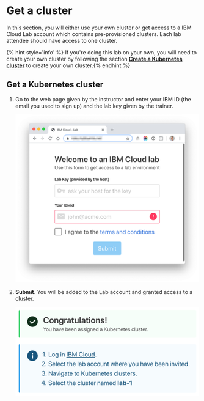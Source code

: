# Get a cluster

In this section, you will either use your own cluster or get access to a IBM Cloud Lab account which contains pre-provisioned clusters. Each lab attendee should have access to one cluster.

{% hint style='info' %} If you're doing this lab on your own, you will need to create your own cluster by following the section [**Create a Kubernetes cluster**](./appendix-create-cluster-cli.md) to create your own cluster.{% endhint %}

## Get a Kubernetes cluster

1. Go to the web page given by the instructor and enter your IBM ID (the email you used to sign up) and the lab key given by the trainer.

    ![](../images/request-cluster.png)

1. **Submit**. You will be added to the Lab account and granted access to a cluster.

    ![](../images/get-cluster.png)